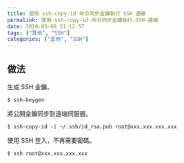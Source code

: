 ```yaml
---
title: 使用 ssh-copy-id 命令同步金鑰執行 SSH 連線
permalink: 使用-ssh-copy-id-命令同步金鑰執行-SSH-連線
date: 2019-05-08 21:12:57
tags: ["其他", "SSH"]
categories: ["其他", "SSH"]
---
```


## 做法
生成 SSH 金鑰。
```
$ ssh-keygen
```

將公開金鑰同步到遠端伺服器。
```
$ ssh-copy-id -i ~/.ssh/id_rsa.pub root@xxx.xxx.xxx.xxx
```

使用 SSH 登入，不再需要密碼。
```
$ ssh root@xxx.xxx.xxx.xxx
```
